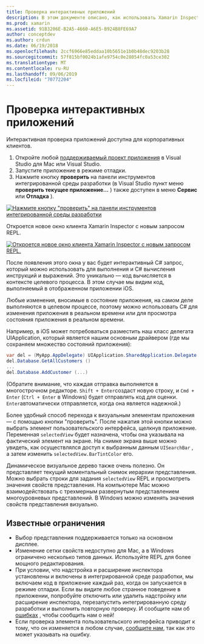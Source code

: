 ```yaml
---
title: Проверка интерактивных приложений
description: В этом документе описано, как использовать Xamarin Inspector для проверки приложений. Также обсуждаются ограничения средства Xamarin Inspector.
ms.prod: xamarin
ms.assetid: 91B3206E-B2A5-4660-A6E5-B924B8FE69A7
author: conceptdev
ms.author: crdun
ms.date: 06/19/2018
ms.openlocfilehash: 2ccf6966e85eddaa10b5651e1b0b48dec9203b28
ms.sourcegitcommit: 57f815bf0024b1afe9754c0e28054fc0a53ce302
ms.translationtype: MT
ms.contentlocale: ru-RU
ms.lasthandoff: 09/06/2019
ms.locfileid: "70772204"
---
```

# <a name="inspecting-live-applications"></a>Проверка интерактивных приложений

Интерактивная проверка приложений доступна для корпоративных клиентов.

1. Откройте любой [поддерживаемый проект приложения](~/tools/inspector/install.md#supported-platforms) в Visual Studio для Mac или Visual Studio.
1. Запустите приложение в режиме отладки.
1. Нажмите кнопку **проверить** на панели инструментов интегрированной среды разработки (в Visual Studio пункт меню **проверить текущее приложение...** ) также доступен в меню **Сервис** или **Отладка** ).

[![](inspect-images/mac-heres-the-button.png "Нажмите кнопку \"проверить\" на панели инструментов интегрированной среды разработки")](inspect-images/mac-heres-the-button.png#lightbox)

Откроется новое окно клиента Xamarin Inspector с новым запросом REPL.

[![](inspect-images/inspector-0.7.0-map-inspect-small.png "Откроется новое окно клиента Xamarin Inspector с новым запросом REPL.")](inspect-images/inspector-0.7.0-map-inspect.png#lightbox)

После появления этого окна у вас будет интерактивный C# запрос, который можно использовать для выполнения и C# вычисления инструкций и выражений. Это уникально — код вычисляется в контексте целевого процесса. В этом случае мы видим код, выполняемый в отображенном приложении iOS.

Любые изменения, вносимые в состояние приложения, на самом деле выполняются в целевом процессе, поэтому можно использовать C# для изменения приложения в реальном времени или для просмотра состояния приложения в реальном времени.

Например, в iOS может потребоваться разместить наш класс делегата UIApplication, который является нашим основным драйвером (где мы сохраняем множество состояний приложения):

```csharp
var del = (MyApp.AppDelegate) UIApplication.SharedApplication.Delegate
del.Database.GetAllCustomers ()
...
del.Database.AddCustomer (...)
```

(Обратите внимание, что каждая отправка выполняется в многострочном редакторе. `Shift + Enter`создаст новую строку, и `Cmd + Enter` (`Ctrl + Enter` в Windows) будет отправлять код для оценки. `Enter`автоматически отправляется, когда она является надежной.)

Более удобный способ перехода к визуальным элементам приложения — с помощью кнопки "проверить". После нажатия этой кнопки можно выбрать элемент пользовательского интерфейса, щелкнув приложение. Переменная `selectedView` будет назначена, чтобы она указывала на фактический элемент на экране. На снимке экрана выше можно увидеть, как осуществлялся доступ к выбранным данным `UISearchBar` , а затем изменить `selectedView.BarTintColor` его.

Динамическое визуальное дерево также очень полезно. Он представляет текущий моментальный снимок иерархии представления. Можно выбрать строки для задания `selectedView` REPL и просмотреть значения свойств представления. На компьютере Mac можно взаимодействовать с трехмерным развернутым представлением многоуровневых представлений. В Windows можно изменять значения свойств представления визуально.

## <a name="known-limitations"></a>Известные ограничения

- Выбор представления поддерживается только на основном дисплее.
- Изменение сетки свойств недоступно для Mac, а в Windows ограничено несколько типов данных. Используйте REPL для более мощного редактирования.
- При условии, что надстройка и расширение инспектора установлены и включены в интегрированной среде разработки, мы включаем код в приложение каждый раз, когда он запускается в режиме отладки. Если вы видите любое странное поведение в приложении, попробуйте отключить или удалить надстройку или расширение инспектора, перезапустить интегрированную среду разработки и выполнить повторную проверку. И сообщите нам об [ошибках](~/tools/inspector/install.md#reporting-bugs) , чтобы сообщить нам о ней!
- Если проверка элемента пользовательского интерфейса приводит к тому, что он изменяется в любом случае, [сообщите нам](~/tools/inspector/install.md#reporting-bugs), так как это может указывать на ошибку.
